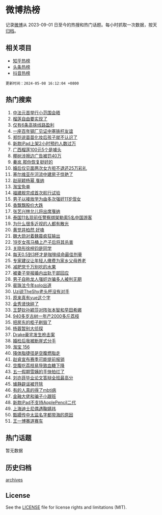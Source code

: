 # 微博热榜

记录[微博](https://www.weibo.com)从 2023-09-01 日至今的热搜和热门话题。每小时抓取一次数据，按天[归档](archives)。

## 相关项目

- [知乎热榜](https://github.com/hotarchive/zhihu)
- [头条热榜](https://github.com/hotarchive/toutiao)
- [抖音热榜](https://github.com/hotarchive/douyin)


`更新时间：2024-05-08 16:12:04 +0800`

## 热门搜索

1. [中法元首举行小范围会晤](https://m.weibo.cn/search?containerid=100103type%3D1%26t%3D10%26q%3D%23%E4%B8%AD%E6%B3%95%E5%85%83%E9%A6%96%E4%B8%BE%E8%A1%8C%E5%B0%8F%E8%8C%83%E5%9B%B4%E4%BC%9A%E6%99%A4%23&stream_entry_id=51&isnewpage=1&extparam=seat%3D1%26pos%3D0%26stream_entry_id%3D51%26filter_type%3Drealtimehot%26q%3D%2523%25E4%25B8%25AD%25E6%25B3%2595%25E5%2585%2583%25E9%25A6%2596%25E4%25B8%25BE%25E8%25A1%258C%25E5%25B0%258F%25E8%258C%2583%25E5%259B%25B4%25E4%25BC%259A%25E6%2599%25A4%2523%26c_type%3D51%26dgr%3D0%26cate%3D10103%26display_time%3D1715155923%26pre_seqid%3D1715155923346026742163)
1. [榴莲自由要实现了](https://m.weibo.cn/search?containerid=100103type%3D1%26t%3D10%26q%3D%23%E6%A6%B4%E8%8E%B2%E8%87%AA%E7%94%B1%E8%A6%81%E5%AE%9E%E7%8E%B0%E4%BA%86%23&stream_entry_id=31&isnewpage=1&extparam=seat%3D1%26realpos%3D1%26stream_entry_id%3D31%26flag%3D0%26pos%3D0%26band_rank%3D1%26cate%3D5001%26filter_type%3Drealtimehot%26q%3D%2523%25E6%25A6%25B4%25E8%258E%25B2%25E8%2587%25AA%25E7%2594%25B1%25E8%25A6%2581%25E5%25AE%259E%25E7%258E%25B0%25E4%25BA%2586%2523%26c_type%3D31%26dgr%3D0%26lcate%3D5001%26display_time%3D1715155923%26pre_seqid%3D1715155923346026742163)
1. [仅有6条高铁线路盈利](https://m.weibo.cn/search?containerid=100103type%3D1%26t%3D10%26q%3D%23%E4%BB%85%E6%9C%896%E6%9D%A1%E9%AB%98%E9%93%81%E7%BA%BF%E8%B7%AF%E7%9B%88%E5%88%A9%23&stream_entry_id=31&isnewpage=1&extparam=seat%3D1%26realpos%3D2%26stream_entry_id%3D31%26flag%3D1%26pos%3D1%26band_rank%3D2%26cate%3D5001%26filter_type%3Drealtimehot%26q%3D%2523%25E4%25BB%2585%25E6%259C%25896%25E6%259D%25A1%25E9%25AB%2598%25E9%2593%2581%25E7%25BA%25BF%25E8%25B7%25AF%25E7%259B%2588%25E5%2588%25A9%2523%26c_type%3D31%26dgr%3D0%26lcate%3D5001%26display_time%3D1715155923%26pre_seqid%3D1715155923346026742163)
1. [一座百年钢厂见证中塞铁杆友谊](https://m.weibo.cn/search?containerid=100103type%3D1%26t%3D10%26q%3D%23%E4%B8%80%E5%BA%A7%E7%99%BE%E5%B9%B4%E9%92%A2%E5%8E%82%E8%A7%81%E8%AF%81%E4%B8%AD%E5%A1%9E%E9%93%81%E6%9D%86%E5%8F%8B%E8%B0%8A%23&stream_entry_id=31&isnewpage=1&extparam=seat%3D1%26realpos%3D3%26stream_entry_id%3D31%26flag%3D0%26pos%3D2%26band_rank%3D3%26cate%3D5001%26filter_type%3Drealtimehot%26q%3D%2523%25E4%25B8%2580%25E5%25BA%25A7%25E7%2599%25BE%25E5%25B9%25B4%25E9%2592%25A2%25E5%258E%2582%25E8%25A7%2581%25E8%25AF%2581%25E4%25B8%25AD%25E5%25A1%259E%25E9%2593%2581%25E6%259D%2586%25E5%258F%258B%25E8%25B0%258A%2523%26c_type%3D31%26dgr%3D0%26lcate%3D5001%26display_time%3D1715155923%26pre_seqid%3D1715155923346026742163)
1. [郑恺说苗苗化妆后孩子就不认识了](https://m.weibo.cn/search?containerid=100103type%3D1%26t%3D10%26q%3D%23%E9%83%91%E6%81%BA%E8%AF%B4%E8%8B%97%E8%8B%97%E5%8C%96%E5%A6%86%E5%90%8E%E5%AD%A9%E5%AD%90%E5%B0%B1%E4%B8%8D%E8%AE%A4%E8%AF%86%E4%BA%86%23&stream_entry_id=31&isnewpage=1&extparam=seat%3D1%26realpos%3D4%26stream_entry_id%3D31%26flag%3D1%26pos%3D3%26band_rank%3D4%26cate%3D5001%26filter_type%3Drealtimehot%26q%3D%2523%25E9%2583%2591%25E6%2581%25BA%25E8%25AF%25B4%25E8%258B%2597%25E8%258B%2597%25E5%258C%2596%25E5%25A6%2586%25E5%2590%258E%25E5%25AD%25A9%25E5%25AD%2590%25E5%25B0%25B1%25E4%25B8%258D%25E8%25AE%25A4%25E8%25AF%2586%25E4%25BA%2586%2523%26c_type%3D31%26dgr%3D0%26lcate%3D5001%26display_time%3D1715155923%26pre_seqid%3D1715155923346026742163)
1. [新款iPad上架2小时预约人数过万](https://m.weibo.cn/search?containerid=100103type%3D1%26t%3D10%26q%3D%23%E6%96%B0%E6%AC%BEiPad%E4%B8%8A%E6%9E%B62%E5%B0%8F%E6%97%B6%E9%A2%84%E7%BA%A6%E4%BA%BA%E6%95%B0%E8%BF%87%E4%B8%87%23&stream_entry_id=31&isnewpage=1&extparam=seat%3D1%26realpos%3D5%26stream_entry_id%3D31%26flag%3D1%26pos%3D4%26band_rank%3D5%26cate%3D5001%26filter_type%3Drealtimehot%26q%3D%2523%25E6%2596%25B0%25E6%25AC%25BEiPad%25E4%25B8%258A%25E6%259E%25B62%25E5%25B0%258F%25E6%2597%25B6%25E9%25A2%2584%25E7%25BA%25A6%25E4%25BA%25BA%25E6%2595%25B0%25E8%25BF%2587%25E4%25B8%2587%2523%26c_type%3D31%26dgr%3D0%26lcate%3D5001%26display_time%3D1715155923%26pre_seqid%3D1715155923346026742163)
1. [广西榴莲100元5个是噱头](https://m.weibo.cn/search?containerid=100103type%3D1%26t%3D10%26q%3D%23%E5%B9%BF%E8%A5%BF%E6%A6%B4%E8%8E%B2100%E5%85%835%E4%B8%AA%E6%98%AF%E5%99%B1%E5%A4%B4%23&stream_entry_id=31&isnewpage=1&extparam=seat%3D1%26realpos%3D6%26stream_entry_id%3D31%26flag%3D1%26pos%3D5%26band_rank%3D6%26cate%3D5001%26filter_type%3Drealtimehot%26q%3D%2523%25E5%25B9%25BF%25E8%25A5%25BF%25E6%25A6%25B4%25E8%258E%25B2100%25E5%2585%25835%25E4%25B8%25AA%25E6%2598%25AF%25E5%2599%25B1%25E5%25A4%25B4%2523%26c_type%3D31%26dgr%3D0%26lcate%3D5001%26display_time%3D1715155923%26pre_seqid%3D1715155923346026742163)
1. [椰树涉擦边广告被罚40万](https://m.weibo.cn/search?containerid=100103type%3D1%26t%3D10%26q%3D%23%E6%A4%B0%E6%A0%91%E6%B6%89%E6%93%A6%E8%BE%B9%E5%B9%BF%E5%91%8A%E8%A2%AB%E7%BD%9A40%E4%B8%87%23&stream_entry_id=31&isnewpage=1&extparam=seat%3D1%26realpos%3D7%26stream_entry_id%3D31%26flag%3D0%26pos%3D6%26band_rank%3D7%26cate%3D5001%26filter_type%3Drealtimehot%26q%3D%2523%25E6%25A4%25B0%25E6%25A0%2591%25E6%25B6%2589%25E6%2593%25A6%25E8%25BE%25B9%25E5%25B9%25BF%25E5%2591%258A%25E8%25A2%25AB%25E7%25BD%259A40%25E4%25B8%2587%2523%26c_type%3D31%26dgr%3D0%26lcate%3D5001%26display_time%3D1715155923%26pre_seqid%3D1715155923346026742163)
1. [秦岚 那你恢复挺好的](https://m.weibo.cn/search?containerid=100103type%3D1%26t%3D10%26q%3D%E7%A7%A6%E5%B2%9A+%E9%82%A3%E4%BD%A0%E6%81%A2%E5%A4%8D%E6%8C%BA%E5%A5%BD%E7%9A%84&stream_entry_id=31&isnewpage=1&extparam=seat%3D1%26realpos%3D8%26stream_entry_id%3D31%26flag%3D0%26pos%3D7%26band_rank%3D8%26cate%3D5001%26filter_type%3Drealtimehot%26q%3D%25E7%25A7%25A6%25E5%25B2%259A%2520%25E9%2582%25A3%25E4%25BD%25A0%25E6%2581%25A2%25E5%25A4%258D%25E6%258C%25BA%25E5%25A5%25BD%25E7%259A%2584%26c_type%3D31%26dgr%3D0%26lcate%3D5001%26display_time%3D1715155923%26pre_seqid%3D1715155923346026742163)
1. [婚后仅见面两次女方拒不退还25万彩礼](https://m.weibo.cn/search?containerid=100103type%3D1%26t%3D10%26q%3D%23%E5%A9%9A%E5%90%8E%E4%BB%85%E8%A7%81%E9%9D%A2%E4%B8%A4%E6%AC%A1%E5%A5%B3%E6%96%B9%E6%8B%92%E4%B8%8D%E9%80%80%E8%BF%9825%E4%B8%87%E5%BD%A9%E7%A4%BC%23&stream_entry_id=31&isnewpage=1&extparam=seat%3D1%26realpos%3D9%26stream_entry_id%3D31%26flag%3D1%26pos%3D8%26band_rank%3D9%26cate%3D5001%26filter_type%3Drealtimehot%26q%3D%2523%25E5%25A9%259A%25E5%2590%258E%25E4%25BB%2585%25E8%25A7%2581%25E9%259D%25A2%25E4%25B8%25A4%25E6%25AC%25A1%25E5%25A5%25B3%25E6%2596%25B9%25E6%258B%2592%25E4%25B8%258D%25E9%2580%2580%25E8%25BF%259825%25E4%25B8%2587%25E5%25BD%25A9%25E7%25A4%25BC%2523%26c_type%3D31%26dgr%3D0%26lcate%3D5001%26display_time%3D1715155923%26pre_seqid%3D1715155923346026742163)
1. [塞尔维亚在河流中建房子惊艳了](https://m.weibo.cn/search?containerid=100103type%3D1%26t%3D10%26q%3D%23%E5%A1%9E%E5%B0%94%E7%BB%B4%E4%BA%9A%E5%9C%A8%E6%B2%B3%E6%B5%81%E4%B8%AD%E5%BB%BA%E6%88%BF%E5%AD%90%E6%83%8A%E8%89%B3%E4%BA%86%23&stream_entry_id=31&isnewpage=1&extparam=seat%3D1%26realpos%3D10%26stream_entry_id%3D31%26flag%3D32768%26pos%3D9%26band_rank%3D10%26cate%3D5001%26filter_type%3Drealtimehot%26q%3D%2523%25E5%25A1%259E%25E5%25B0%2594%25E7%25BB%25B4%25E4%25BA%259A%25E5%259C%25A8%25E6%25B2%25B3%25E6%25B5%2581%25E4%25B8%25AD%25E5%25BB%25BA%25E6%2588%25BF%25E5%25AD%2590%25E6%2583%258A%25E8%2589%25B3%25E4%25BA%2586%2523%26c_type%3D31%26dgr%3D0%26lcate%3D5001%26display_time%3D1715155923%26pre_seqid%3D1715155923346026742163)
1. [赵丽颖杨幂 戛纳](https://m.weibo.cn/search?containerid=100103type%3D1%26t%3D10%26q%3D%E8%B5%B5%E4%B8%BD%E9%A2%96%E6%9D%A8%E5%B9%82+%E6%88%9B%E7%BA%B3&stream_entry_id=31&isnewpage=1&extparam=seat%3D1%26realpos%3D11%26stream_entry_id%3D31%26flag%3D2%26pos%3D10%26band_rank%3D11%26cate%3D5001%26filter_type%3Drealtimehot%26q%3D%25E8%25B5%25B5%25E4%25B8%25BD%25E9%25A2%2596%25E6%259D%25A8%25E5%25B9%2582%2520%25E6%2588%259B%25E7%25BA%25B3%26c_type%3D31%26dgr%3D0%26lcate%3D5001%26display_time%3D1715155923%26pre_seqid%3D1715155923346026742163)
1. [淘宝免单](https://m.weibo.cn/search?containerid=100103type%3D1%26t%3D10%26q%3D%E6%B7%98%E5%AE%9D%E5%85%8D%E5%8D%95&stream_entry_id=31&isnewpage=1&extparam=seat%3D1%26realpos%3D12%26stream_entry_id%3D31%26flag%3D0%26pos%3D11%26band_rank%3D12%26cate%3D5001%26filter_type%3Drealtimehot%26q%3D%25E6%25B7%2598%25E5%25AE%259D%25E5%2585%258D%25E5%258D%2595%26c_type%3D31%26dgr%3D0%26lcate%3D5001%26display_time%3D1715155923%26pre_seqid%3D1715155923346026742163)
1. [福建舰完成首次航行试验](https://m.weibo.cn/search?containerid=100103type%3D1%26t%3D10%26q%3D%23%E7%A6%8F%E5%BB%BA%E8%88%B0%E5%AE%8C%E6%88%90%E9%A6%96%E6%AC%A1%E8%88%AA%E8%A1%8C%E8%AF%95%E9%AA%8C%23&stream_entry_id=31&isnewpage=1&extparam=seat%3D1%26realpos%3D13%26stream_entry_id%3D31%26flag%3D1%26pos%3D12%26band_rank%3D13%26cate%3D5001%26filter_type%3Drealtimehot%26q%3D%2523%25E7%25A6%258F%25E5%25BB%25BA%25E8%2588%25B0%25E5%25AE%258C%25E6%2588%2590%25E9%25A6%2596%25E6%25AC%25A1%25E8%2588%25AA%25E8%25A1%258C%25E8%25AF%2595%25E9%25AA%258C%2523%26c_type%3D31%26dgr%3D0%26lcate%3D5001%26display_time%3D1715155923%26pre_seqid%3D1715155923346026742163)
1. [男子以接放学为由多次强奸11岁侄女](https://m.weibo.cn/search?containerid=100103type%3D1%26t%3D10%26q%3D%23%E7%94%B7%E5%AD%90%E4%BB%A5%E6%8E%A5%E6%94%BE%E5%AD%A6%E4%B8%BA%E7%94%B1%E5%A4%9A%E6%AC%A1%E5%BC%BA%E5%A5%B811%E5%B2%81%E4%BE%84%E5%A5%B3%23&stream_entry_id=31&isnewpage=1&extparam=seat%3D1%26realpos%3D14%26stream_entry_id%3D31%26flag%3D0%26pos%3D13%26band_rank%3D14%26cate%3D5001%26filter_type%3Drealtimehot%26q%3D%2523%25E7%2594%25B7%25E5%25AD%2590%25E4%25BB%25A5%25E6%258E%25A5%25E6%2594%25BE%25E5%25AD%25A6%25E4%25B8%25BA%25E7%2594%25B1%25E5%25A4%259A%25E6%25AC%25A1%25E5%25BC%25BA%25E5%25A5%25B811%25E5%25B2%2581%25E4%25BE%2584%25E5%25A5%25B3%2523%26c_type%3D31%26dgr%3D0%26lcate%3D5001%26display_time%3D1715155923%26pre_seqid%3D1715155923346026742163)
1. [香飘飘股价大跌](https://m.weibo.cn/search?containerid=100103type%3D1%26t%3D10%26q%3D%23%E9%A6%99%E9%A3%98%E9%A3%98%E8%82%A1%E4%BB%B7%E5%A4%A7%E8%B7%8C%23&stream_entry_id=31&isnewpage=1&extparam=seat%3D1%26realpos%3D15%26stream_entry_id%3D31%26flag%3D0%26pos%3D14%26band_rank%3D15%26cate%3D5001%26filter_type%3Drealtimehot%26q%3D%2523%25E9%25A6%2599%25E9%25A3%2598%25E9%25A3%2598%25E8%2582%25A1%25E4%25BB%25B7%25E5%25A4%25A7%25E8%25B7%258C%2523%26c_type%3D31%26dgr%3D0%26lcate%3D5001%26display_time%3D1715155923%26pre_seqid%3D1715155923346026742163)
1. [张艺兴林允儿将出席戛纳](https://m.weibo.cn/search?containerid=100103type%3D1%26t%3D10%26q%3D%23%E5%BC%A0%E8%89%BA%E5%85%B4%E6%9E%97%E5%85%81%E5%84%BF%E5%B0%86%E5%87%BA%E5%B8%AD%E6%88%9B%E7%BA%B3%23&stream_entry_id=31&isnewpage=1&extparam=seat%3D1%26realpos%3D16%26stream_entry_id%3D31%26flag%3D1%26pos%3D15%26band_rank%3D16%26cate%3D5001%26filter_type%3Drealtimehot%26q%3D%2523%25E5%25BC%25A0%25E8%2589%25BA%25E5%2585%25B4%25E6%259E%2597%25E5%2585%2581%25E5%2584%25BF%25E5%25B0%2586%25E5%2587%25BA%25E5%25B8%25AD%25E6%2588%259B%25E7%25BA%25B3%2523%26c_type%3D31%26dgr%3D0%26lcate%3D5001%26display_time%3D1715155923%26pre_seqid%3D1715155923346026742163)
1. [泰国11名现前任警察绑架勒索5名中国游客](https://m.weibo.cn/search?containerid=100103type%3D1%26t%3D10%26q%3D%23%E6%B3%B0%E5%9B%BD11%E5%90%8D%E7%8E%B0%E5%89%8D%E4%BB%BB%E8%AD%A6%E5%AF%9F%E7%BB%91%E6%9E%B6%E5%8B%92%E7%B4%A25%E5%90%8D%E4%B8%AD%E5%9B%BD%E6%B8%B8%E5%AE%A2%23&stream_entry_id=31&isnewpage=1&extparam=seat%3D1%26realpos%3D17%26stream_entry_id%3D31%26flag%3D0%26pos%3D16%26band_rank%3D17%26cate%3D5001%26filter_type%3Drealtimehot%26q%3D%2523%25E6%25B3%25B0%25E5%259B%25BD11%25E5%2590%258D%25E7%258E%25B0%25E5%2589%258D%25E4%25BB%25BB%25E8%25AD%25A6%25E5%25AF%259F%25E7%25BB%2591%25E6%259E%25B6%25E5%258B%2592%25E7%25B4%25A25%25E5%2590%258D%25E4%25B8%25AD%25E5%259B%25BD%25E6%25B8%25B8%25E5%25AE%25A2%2523%26c_type%3D31%26dgr%3D0%26lcate%3D5001%26display_time%3D1715155923%26pre_seqid%3D1715155923346026742163)
1. [为什么很多近视的人都有散光](https://m.weibo.cn/search?containerid=100103type%3D1%26t%3D10%26q%3D%23%E4%B8%BA%E4%BB%80%E4%B9%88%E5%BE%88%E5%A4%9A%E8%BF%91%E8%A7%86%E7%9A%84%E4%BA%BA%E9%83%BD%E6%9C%89%E6%95%A3%E5%85%89%23&stream_entry_id=31&isnewpage=1&extparam=seat%3D1%26realpos%3D18%26stream_entry_id%3D31%26flag%3D1%26pos%3D17%26band_rank%3D18%26cate%3D5001%26filter_type%3Drealtimehot%26q%3D%2523%25E4%25B8%25BA%25E4%25BB%2580%25E4%25B9%2588%25E5%25BE%2588%25E5%25A4%259A%25E8%25BF%2591%25E8%25A7%2586%25E7%259A%2584%25E4%25BA%25BA%25E9%2583%25BD%25E6%259C%2589%25E6%2595%25A3%25E5%2585%2589%2523%26c_type%3D31%26dgr%3D0%26lcate%3D5001%26display_time%3D1715155923%26pre_seqid%3D1715155923346026742163)
1. [黄觉井柏然 好嗑](https://m.weibo.cn/search?containerid=100103type%3D1%26t%3D10%26q%3D%E9%BB%84%E8%A7%89%E4%BA%95%E6%9F%8F%E7%84%B6+%E5%A5%BD%E5%97%91&stream_entry_id=31&isnewpage=1&extparam=seat%3D1%26realpos%3D19%26stream_entry_id%3D31%26flag%3D0%26pos%3D18%26band_rank%3D19%26cate%3D5001%26filter_type%3Drealtimehot%26q%3D%25E9%25BB%2584%25E8%25A7%2589%25E4%25BA%2595%25E6%259F%258F%25E7%2584%25B6%2520%25E5%25A5%25BD%25E5%2597%2591%26c_type%3D31%26dgr%3D0%26lcate%3D5001%26display_time%3D1715155923%26pre_seqid%3D1715155923346026742163)
1. [魏大勋对着魏晨疯狂输出](https://m.weibo.cn/search?containerid=100103type%3D1%26t%3D10%26q%3D%23%E9%AD%8F%E5%A4%A7%E5%8B%8B%E5%AF%B9%E7%9D%80%E9%AD%8F%E6%99%A8%E7%96%AF%E7%8B%82%E8%BE%93%E5%87%BA%23&stream_entry_id=31&isnewpage=1&extparam=seat%3D1%26realpos%3D20%26stream_entry_id%3D31%26flag%3D0%26pos%3D19%26band_rank%3D20%26cate%3D5001%26filter_type%3Drealtimehot%26q%3D%2523%25E9%25AD%258F%25E5%25A4%25A7%25E5%258B%258B%25E5%25AF%25B9%25E7%259D%2580%25E9%25AD%258F%25E6%2599%25A8%25E7%2596%25AF%25E7%258B%2582%25E8%25BE%2593%25E5%2587%25BA%2523%26c_type%3D31%26dgr%3D0%26lcate%3D5001%26display_time%3D1715155923%26pre_seqid%3D1715155923346026742163)
1. [19岁女孩马桶上产子后将其杀害](https://m.weibo.cn/search?containerid=100103type%3D1%26t%3D10%26q%3D%2319%E5%B2%81%E5%A5%B3%E5%AD%A9%E9%A9%AC%E6%A1%B6%E4%B8%8A%E4%BA%A7%E5%AD%90%E5%90%8E%E5%B0%86%E5%85%B6%E6%9D%80%E5%AE%B3%23&stream_entry_id=31&isnewpage=1&extparam=seat%3D1%26realpos%3D21%26stream_entry_id%3D31%26flag%3D2%26pos%3D20%26band_rank%3D21%26cate%3D5001%26filter_type%3Drealtimehot%26q%3D%252319%25E5%25B2%2581%25E5%25A5%25B3%25E5%25AD%25A9%25E9%25A9%25AC%25E6%25A1%25B6%25E4%25B8%258A%25E4%25BA%25A7%25E5%25AD%2590%25E5%2590%258E%25E5%25B0%2586%25E5%2585%25B6%25E6%259D%2580%25E5%25AE%25B3%2523%26c_type%3D31%26dgr%3D0%26lcate%3D5001%26display_time%3D1715155923%26pre_seqid%3D1715155923346026742163)
1. [关晓彤徐梓钧是同学](https://m.weibo.cn/search?containerid=100103type%3D1%26t%3D10%26q%3D%23%E5%85%B3%E6%99%93%E5%BD%A4%E5%BE%90%E6%A2%93%E9%92%A7%E6%98%AF%E5%90%8C%E5%AD%A6%23&stream_entry_id=31&isnewpage=1&extparam=seat%3D1%26realpos%3D22%26stream_entry_id%3D31%26flag%3D2%26pos%3D21%26band_rank%3D22%26cate%3D5001%26filter_type%3Drealtimehot%26q%3D%2523%25E5%2585%25B3%25E6%2599%2593%25E5%25BD%25A4%25E5%25BE%2590%25E6%25A2%2593%25E9%2592%25A7%25E6%2598%25AF%25E5%2590%258C%25E5%25AD%25A6%2523%26c_type%3D31%26dgr%3D0%26lcate%3D5001%26display_time%3D1715155923%26pre_seqid%3D1715155923346026742163)
1. [每天0.5到3杯才是咖啡续命最佳剂量](https://m.weibo.cn/search?containerid=100103type%3D1%26t%3D10%26q%3D%23%E6%AF%8F%E5%A4%A90.5%E5%88%B03%E6%9D%AF%E6%89%8D%E6%98%AF%E5%92%96%E5%95%A1%E7%BB%AD%E5%91%BD%E6%9C%80%E4%BD%B3%E5%89%82%E9%87%8F%23&stream_entry_id=31&isnewpage=1&extparam=seat%3D1%26realpos%3D23%26stream_entry_id%3D31%26flag%3D0%26pos%3D22%26band_rank%3D23%26cate%3D5001%26filter_type%3Drealtimehot%26q%3D%2523%25E6%25AF%258F%25E5%25A4%25A90.5%25E5%2588%25B03%25E6%259D%25AF%25E6%2589%258D%25E6%2598%25AF%25E5%2592%2596%25E5%2595%25A1%25E7%25BB%25AD%25E5%2591%25BD%25E6%259C%2580%25E4%25BD%25B3%25E5%2589%2582%25E9%2587%258F%2523%26c_type%3D31%26dgr%3D0%26lcate%3D5001%26display_time%3D1715155923%26pre_seqid%3D1715155923346026742163)
1. [专家建议让年轻人缴费为家乡父母养老](https://m.weibo.cn/search?containerid=100103type%3D1%26t%3D10%26q%3D%23%E4%B8%93%E5%AE%B6%E5%BB%BA%E8%AE%AE%E8%AE%A9%E5%B9%B4%E8%BD%BB%E4%BA%BA%E7%BC%B4%E8%B4%B9%E4%B8%BA%E5%AE%B6%E4%B9%A1%E7%88%B6%E6%AF%8D%E5%85%BB%E8%80%81%23&stream_entry_id=31&isnewpage=1&extparam=seat%3D1%26realpos%3D24%26stream_entry_id%3D31%26flag%3D0%26pos%3D23%26band_rank%3D24%26cate%3D5001%26filter_type%3Drealtimehot%26q%3D%2523%25E4%25B8%2593%25E5%25AE%25B6%25E5%25BB%25BA%25E8%25AE%25AE%25E8%25AE%25A9%25E5%25B9%25B4%25E8%25BD%25BB%25E4%25BA%25BA%25E7%25BC%25B4%25E8%25B4%25B9%25E4%25B8%25BA%25E5%25AE%25B6%25E4%25B9%25A1%25E7%2588%25B6%25E6%25AF%258D%25E5%2585%25BB%25E8%2580%2581%2523%26c_type%3D31%26dgr%3D0%26lcate%3D5001%26display_time%3D1715155923%26pre_seqid%3D1715155923346026742163)
1. [减肥党千万别吃的水果](https://m.weibo.cn/search?containerid=100103type%3D1%26t%3D10%26q%3D%23%E5%87%8F%E8%82%A5%E5%85%9A%E5%8D%83%E4%B8%87%E5%88%AB%E5%90%83%E7%9A%84%E6%B0%B4%E6%9E%9C%23&stream_entry_id=31&isnewpage=1&extparam=seat%3D1%26realpos%3D25%26stream_entry_id%3D31%26flag%3D1%26pos%3D24%26band_rank%3D25%26cate%3D5001%26filter_type%3Drealtimehot%26q%3D%2523%25E5%2587%258F%25E8%2582%25A5%25E5%2585%259A%25E5%258D%2583%25E4%25B8%2587%25E5%2588%25AB%25E5%2590%2583%25E7%259A%2584%25E6%25B0%25B4%25E6%259E%259C%2523%26c_type%3D31%26dgr%3D0%26lcate%3D5001%26display_time%3D1715155923%26pre_seqid%3D1715155923346026742163)
1. [被妻子举报婚内出轨干部回应](https://m.weibo.cn/search?containerid=100103type%3D1%26t%3D10%26q%3D%23%E8%A2%AB%E5%A6%BB%E5%AD%90%E4%B8%BE%E6%8A%A5%E5%A9%9A%E5%86%85%E5%87%BA%E8%BD%A8%E5%B9%B2%E9%83%A8%E5%9B%9E%E5%BA%94%23&stream_entry_id=31&isnewpage=1&extparam=seat%3D1%26realpos%3D26%26stream_entry_id%3D31%26flag%3D0%26pos%3D25%26band_rank%3D26%26cate%3D5001%26filter_type%3Drealtimehot%26q%3D%2523%25E8%25A2%25AB%25E5%25A6%25BB%25E5%25AD%2590%25E4%25B8%25BE%25E6%258A%25A5%25E5%25A9%259A%25E5%2586%2585%25E5%2587%25BA%25E8%25BD%25A8%25E5%25B9%25B2%25E9%2583%25A8%25E5%259B%259E%25E5%25BA%2594%2523%26c_type%3D31%26dgr%3D0%26lcate%3D5001%26display_time%3D1715155923%26pre_seqid%3D1715155923346026742163)
1. [男子自称龙人强奸诈骗多人被判无期](https://m.weibo.cn/search?containerid=100103type%3D1%26t%3D10%26q%3D%23%E7%94%B7%E5%AD%90%E8%87%AA%E7%A7%B0%E9%BE%99%E4%BA%BA%E5%BC%BA%E5%A5%B8%E8%AF%88%E9%AA%97%E5%A4%9A%E4%BA%BA%E8%A2%AB%E5%88%A4%E6%97%A0%E6%9C%9F%23&stream_entry_id=31&isnewpage=1&extparam=seat%3D1%26realpos%3D27%26stream_entry_id%3D31%26flag%3D0%26pos%3D26%26band_rank%3D27%26cate%3D5001%26filter_type%3Drealtimehot%26q%3D%2523%25E7%2594%25B7%25E5%25AD%2590%25E8%2587%25AA%25E7%25A7%25B0%25E9%25BE%2599%25E4%25BA%25BA%25E5%25BC%25BA%25E5%25A5%25B8%25E8%25AF%2588%25E9%25AA%2597%25E5%25A4%259A%25E4%25BA%25BA%25E8%25A2%25AB%25E5%2588%25A4%25E6%2597%25A0%25E6%259C%259F%2523%26c_type%3D31%26dgr%3D0%26lcate%3D5001%26display_time%3D1715155923%26pre_seqid%3D1715155923346026742163)
1. [裴珠泫今年solo出道](https://m.weibo.cn/search?containerid=100103type%3D1%26t%3D10%26q%3D%23%E8%A3%B4%E7%8F%A0%E6%B3%AB%E4%BB%8A%E5%B9%B4solo%E5%87%BA%E9%81%93%23&stream_entry_id=31&isnewpage=1&extparam=seat%3D1%26realpos%3D28%26stream_entry_id%3D31%26flag%3D1%26pos%3D27%26band_rank%3D28%26cate%3D5001%26filter_type%3Drealtimehot%26q%3D%2523%25E8%25A3%25B4%25E7%258F%25A0%25E6%25B3%25AB%25E4%25BB%258A%25E5%25B9%25B4solo%25E5%2587%25BA%25E9%2581%2593%2523%26c_type%3D31%26dgr%3D0%26lcate%3D5001%26display_time%3D1715155923%26pre_seqid%3D1715155923346026742163)
1. [Uzi说TheShy老头杯没有对手](https://m.weibo.cn/search?containerid=100103type%3D1%26t%3D10%26q%3D%23Uzi%E8%AF%B4TheShy%E8%80%81%E5%A4%B4%E6%9D%AF%E6%B2%A1%E6%9C%89%E5%AF%B9%E6%89%8B%23&stream_entry_id=31&isnewpage=1&extparam=seat%3D1%26realpos%3D29%26stream_entry_id%3D31%26flag%3D1%26pos%3D28%26band_rank%3D29%26cate%3D5001%26filter_type%3Drealtimehot%26q%3D%2523Uzi%25E8%25AF%25B4TheShy%25E8%2580%2581%25E5%25A4%25B4%25E6%259D%25AF%25E6%25B2%25A1%25E6%259C%2589%25E5%25AF%25B9%25E6%2589%258B%2523%26c_type%3D31%26dgr%3D0%26lcate%3D5001%26display_time%3D1715155923%26pre_seqid%3D1715155923346026742163)
1. [原来真有yue这个字](https://m.weibo.cn/search?containerid=100103type%3D1%26t%3D10%26q%3D%23%E5%8E%9F%E6%9D%A5%E7%9C%9F%E6%9C%89yue%E8%BF%99%E4%B8%AA%E5%AD%97%23&stream_entry_id=31&isnewpage=1&extparam=seat%3D1%26realpos%3D30%26stream_entry_id%3D31%26flag%3D0%26pos%3D29%26band_rank%3D30%26cate%3D5001%26filter_type%3Drealtimehot%26q%3D%2523%25E5%258E%259F%25E6%259D%25A5%25E7%259C%259F%25E6%259C%2589yue%25E8%25BF%2599%25E4%25B8%25AA%25E5%25AD%2597%2523%26c_type%3D31%26dgr%3D0%26lcate%3D5001%26display_time%3D1715155923%26pre_seqid%3D1715155923346026742163)
1. [金秀贤快碎了](https://m.weibo.cn/search?containerid=100103type%3D1%26t%3D10%26q%3D%23%E9%87%91%E7%A7%80%E8%B4%A4%E5%BF%AB%E7%A2%8E%E4%BA%86%23&stream_entry_id=31&isnewpage=1&extparam=seat%3D1%26realpos%3D31%26stream_entry_id%3D31%26flag%3D1%26pos%3D30%26band_rank%3D31%26cate%3D5001%26filter_type%3Drealtimehot%26q%3D%2523%25E9%2587%2591%25E7%25A7%2580%25E8%25B4%25A4%25E5%25BF%25AB%25E7%25A2%258E%25E4%25BA%2586%2523%26c_type%3D31%26dgr%3D0%26lcate%3D5001%26display_time%3D1715155923%26pre_seqid%3D1715155923346026742163)
1. [王楚钦孙颖莎对阵张本智和早田希娜](https://m.weibo.cn/search?containerid=100103type%3D1%26t%3D10%26q%3D%23%E7%8E%8B%E6%A5%9A%E9%92%A6%E5%AD%99%E9%A2%96%E8%8E%8E%E5%AF%B9%E9%98%B5%E5%BC%A0%E6%9C%AC%E6%99%BA%E5%92%8C%E6%97%A9%E7%94%B0%E5%B8%8C%E5%A8%9C%23&stream_entry_id=31&isnewpage=1&extparam=seat%3D1%26realpos%3D32%26stream_entry_id%3D31%26flag%3D1%26pos%3D31%26band_rank%3D32%26cate%3D5001%26filter_type%3Drealtimehot%26q%3D%2523%25E7%258E%258B%25E6%25A5%259A%25E9%2592%25A6%25E5%25AD%2599%25E9%25A2%2596%25E8%258E%258E%25E5%25AF%25B9%25E9%2598%25B5%25E5%25BC%25A0%25E6%259C%25AC%25E6%2599%25BA%25E5%2592%258C%25E6%2597%25A9%25E7%2594%25B0%25E5%25B8%258C%25E5%25A8%259C%2523%26c_type%3D31%26dgr%3D0%26lcate%3D5001%26display_time%3D1715155923%26pre_seqid%3D1715155923346026742163)
1. [940多岁古树一年产2000多斤荔枝](https://m.weibo.cn/search?containerid=100103type%3D1%26t%3D10%26q%3D%23940%E5%A4%9A%E5%B2%81%E5%8F%A4%E6%A0%91%E4%B8%80%E5%B9%B4%E4%BA%A72000%E5%A4%9A%E6%96%A4%E8%8D%94%E6%9E%9D%23&stream_entry_id=31&isnewpage=1&extparam=seat%3D1%26realpos%3D33%26stream_entry_id%3D31%26flag%3D0%26pos%3D32%26band_rank%3D33%26cate%3D5001%26filter_type%3Drealtimehot%26q%3D%2523940%25E5%25A4%259A%25E5%25B2%2581%25E5%258F%25A4%25E6%25A0%2591%25E4%25B8%2580%25E5%25B9%25B4%25E4%25BA%25A72000%25E5%25A4%259A%25E6%2596%25A4%25E8%258D%2594%25E6%259E%259D%2523%26c_type%3D31%26dgr%3D0%26lcate%3D5001%26display_time%3D1715155923%26pre_seqid%3D1715155923346026742163)
1. [把房东的柜子刷毁了](https://m.weibo.cn/search?containerid=100103type%3D1%26t%3D10%26q%3D%E6%8A%8A%E6%88%BF%E4%B8%9C%E7%9A%84%E6%9F%9C%E5%AD%90%E5%88%B7%E6%AF%81%E4%BA%86&stream_entry_id=31&isnewpage=1&extparam=seat%3D1%26realpos%3D34%26stream_entry_id%3D31%26flag%3D1%26pos%3D33%26band_rank%3D34%26cate%3D5001%26filter_type%3Drealtimehot%26q%3D%25E6%258A%258A%25E6%2588%25BF%25E4%25B8%259C%25E7%259A%2584%25E6%259F%259C%25E5%25AD%2590%25E5%2588%25B7%25E6%25AF%2581%25E4%25BA%2586%26c_type%3D31%26dgr%3D0%26lcate%3D5001%26display_time%3D1715155923%26pre_seqid%3D1715155923346026742163)
1. [杨蓉暂别大侦探](https://m.weibo.cn/search?containerid=100103type%3D1%26t%3D10%26q%3D%23%E6%9D%A8%E8%93%89%E6%9A%82%E5%88%AB%E5%A4%A7%E4%BE%A6%E6%8E%A2%23&stream_entry_id=31&isnewpage=1&extparam=seat%3D1%26realpos%3D35%26stream_entry_id%3D31%26flag%3D0%26pos%3D34%26band_rank%3D35%26cate%3D5001%26filter_type%3Drealtimehot%26q%3D%2523%25E6%259D%25A8%25E8%2593%2589%25E6%259A%2582%25E5%2588%25AB%25E5%25A4%25A7%25E4%25BE%25A6%25E6%258E%25A2%2523%26c_type%3D31%26dgr%3D0%26lcate%3D5001%26display_time%3D1715155923%26pre_seqid%3D1715155923346026742163)
1. [Drake豪宅发生枪击案](https://m.weibo.cn/search?containerid=100103type%3D1%26t%3D10%26q%3D%23Drake%E8%B1%AA%E5%AE%85%E5%8F%91%E7%94%9F%E6%9E%AA%E5%87%BB%E6%A1%88%23&stream_entry_id=31&isnewpage=1&extparam=seat%3D1%26realpos%3D36%26stream_entry_id%3D31%26flag%3D1%26pos%3D35%26band_rank%3D36%26cate%3D5001%26filter_type%3Drealtimehot%26q%3D%2523Drake%25E8%25B1%25AA%25E5%25AE%2585%25E5%258F%2591%25E7%2594%259F%25E6%259E%25AA%25E5%2587%25BB%25E6%25A1%2588%2523%26c_type%3D31%26dgr%3D0%26lcate%3D5001%26display_time%3D1715155923%26pre_seqid%3D1715155923346026742163)
1. [婚检后我被断崖式分手](https://m.weibo.cn/search?containerid=100103type%3D1%26t%3D10%26q%3D%23%E5%A9%9A%E6%A3%80%E5%90%8E%E6%88%91%E8%A2%AB%E6%96%AD%E5%B4%96%E5%BC%8F%E5%88%86%E6%89%8B%23&stream_entry_id=31&isnewpage=1&extparam=seat%3D1%26realpos%3D37%26stream_entry_id%3D31%26flag%3D0%26pos%3D36%26band_rank%3D37%26cate%3D5001%26filter_type%3Drealtimehot%26q%3D%2523%25E5%25A9%259A%25E6%25A3%2580%25E5%2590%258E%25E6%2588%2591%25E8%25A2%25AB%25E6%2596%25AD%25E5%25B4%2596%25E5%25BC%258F%25E5%2588%2586%25E6%2589%258B%2523%26c_type%3D31%26dgr%3D0%26lcate%3D5001%26display_time%3D1715155923%26pre_seqid%3D1715155923346026742163)
1. [淘宝 156](https://m.weibo.cn/search?containerid=100103type%3D1%26t%3D10%26q%3D%E6%B7%98%E5%AE%9D+156&stream_entry_id=31&isnewpage=1&extparam=seat%3D1%26realpos%3D38%26stream_entry_id%3D31%26flag%3D0%26pos%3D37%26band_rank%3D38%26cate%3D5001%26filter_type%3Drealtimehot%26q%3D%25E6%25B7%2598%25E5%25AE%259D%2520156%26c_type%3D31%26dgr%3D0%26lcate%3D5001%26display_time%3D1715155923%26pre_seqid%3D1715155923346026742163)
1. [降体脂捷径是空腹燃脂走](https://m.weibo.cn/search?containerid=100103type%3D1%26t%3D10%26q%3D%E9%99%8D%E4%BD%93%E8%84%82%E6%8D%B7%E5%BE%84%E6%98%AF%E7%A9%BA%E8%85%B9%E7%87%83%E8%84%82%E8%B5%B0&stream_entry_id=31&isnewpage=1&extparam=seat%3D1%26realpos%3D39%26stream_entry_id%3D31%26flag%3D0%26pos%3D38%26band_rank%3D39%26cate%3D5001%26filter_type%3Drealtimehot%26q%3D%25E9%2599%258D%25E4%25BD%2593%25E8%2584%2582%25E6%258D%25B7%25E5%25BE%2584%25E6%2598%25AF%25E7%25A9%25BA%25E8%2585%25B9%25E7%2587%2583%25E8%2584%2582%25E8%25B5%25B0%26c_type%3D31%26dgr%3D0%26lcate%3D5001%26display_time%3D1715155923%26pre_seqid%3D1715155923346026742163)
1. [赵睿宣布赛季可能提前报销](https://m.weibo.cn/search?containerid=100103type%3D1%26t%3D10%26q%3D%23%E8%B5%B5%E7%9D%BF%E5%AE%A3%E5%B8%83%E8%B5%9B%E5%AD%A3%E5%8F%AF%E8%83%BD%E6%8F%90%E5%89%8D%E6%8A%A5%E9%94%80%23&stream_entry_id=31&isnewpage=1&extparam=seat%3D1%26realpos%3D40%26stream_entry_id%3D31%26flag%3D1%26pos%3D39%26band_rank%3D40%26cate%3D5001%26filter_type%3Drealtimehot%26q%3D%2523%25E8%25B5%25B5%25E7%259D%25BF%25E5%25AE%25A3%25E5%25B8%2583%25E8%25B5%259B%25E5%25AD%25A3%25E5%258F%25AF%25E8%2583%25BD%25E6%258F%2590%25E5%2589%258D%25E6%258A%25A5%25E9%2594%2580%2523%26c_type%3D31%26dgr%3D0%26lcate%3D5001%26display_time%3D1715155923%26pre_seqid%3D1715155923346026742163)
1. [空腹吃荔枝易导致血糖下降](https://m.weibo.cn/search?containerid=100103type%3D1%26t%3D10%26q%3D%23%E7%A9%BA%E8%85%B9%E5%90%83%E8%8D%94%E6%9E%9D%E6%98%93%E5%AF%BC%E8%87%B4%E8%A1%80%E7%B3%96%E4%B8%8B%E9%99%8D%23&stream_entry_id=31&isnewpage=1&extparam=seat%3D1%26realpos%3D41%26stream_entry_id%3D31%26flag%3D1%26pos%3D40%26band_rank%3D41%26cate%3D5001%26filter_type%3Drealtimehot%26q%3D%2523%25E7%25A9%25BA%25E8%2585%25B9%25E5%2590%2583%25E8%258D%2594%25E6%259E%259D%25E6%2598%2593%25E5%25AF%25BC%25E8%2587%25B4%25E8%25A1%2580%25E7%25B3%2596%25E4%25B8%258B%25E9%2599%258D%2523%26c_type%3D31%26dgr%3D0%26lcate%3D5001%26display_time%3D1715155923%26pre_seqid%3D1715155923346026742163)
1. [五一假期雪姨的手快拍烂了](https://m.weibo.cn/search?containerid=100103type%3D1%26t%3D10%26q%3D%23%E4%BA%94%E4%B8%80%E5%81%87%E6%9C%9F%E9%9B%AA%E5%A7%A8%E7%9A%84%E6%89%8B%E5%BF%AB%E6%8B%8D%E7%83%82%E4%BA%86%23&stream_entry_id=31&isnewpage=1&extparam=seat%3D1%26realpos%3D42%26stream_entry_id%3D31%26flag%3D1%26pos%3D41%26band_rank%3D42%26cate%3D5001%26filter_type%3Drealtimehot%26q%3D%2523%25E4%25BA%2594%25E4%25B8%2580%25E5%2581%2587%25E6%259C%259F%25E9%259B%25AA%25E5%25A7%25A8%25E7%259A%2584%25E6%2589%258B%25E5%25BF%25AB%25E6%258B%258D%25E7%2583%2582%25E4%25BA%2586%2523%26c_type%3D31%26dgr%3D0%26lcate%3D5001%26display_time%3D1715155923%26pre_seqid%3D1715155923346026742163)
1. [刘亦菲毕业论文答辩全班最高分](https://m.weibo.cn/search?containerid=100103type%3D1%26t%3D10%26q%3D%23%E5%88%98%E4%BA%A6%E8%8F%B2%E6%AF%95%E4%B8%9A%E8%AE%BA%E6%96%87%E7%AD%94%E8%BE%A9%E5%85%A8%E7%8F%AD%E6%9C%80%E9%AB%98%E5%88%86%23&stream_entry_id=31&isnewpage=1&extparam=seat%3D1%26realpos%3D43%26stream_entry_id%3D31%26flag%3D0%26pos%3D42%26band_rank%3D43%26cate%3D5001%26filter_type%3Drealtimehot%26q%3D%2523%25E5%2588%2598%25E4%25BA%25A6%25E8%258F%25B2%25E6%25AF%2595%25E4%25B8%259A%25E8%25AE%25BA%25E6%2596%2587%25E7%25AD%2594%25E8%25BE%25A9%25E5%2585%25A8%25E7%258F%25AD%25E6%259C%2580%25E9%25AB%2598%25E5%2588%2586%2523%26c_type%3D31%26dgr%3D0%26lcate%3D5001%26display_time%3D1715155923%26pre_seqid%3D1715155923346026742163)
1. [璩静辟谣被开除](https://m.weibo.cn/search?containerid=100103type%3D1%26t%3D10%26q%3D%23%E7%92%A9%E9%9D%99%E8%BE%9F%E8%B0%A3%E8%A2%AB%E5%BC%80%E9%99%A4%23&stream_entry_id=31&isnewpage=1&extparam=seat%3D1%26realpos%3D44%26stream_entry_id%3D31%26flag%3D1%26pos%3D43%26band_rank%3D44%26cate%3D5001%26filter_type%3Drealtimehot%26q%3D%2523%25E7%2592%25A9%25E9%259D%2599%25E8%25BE%259F%25E8%25B0%25A3%25E8%25A2%25AB%25E5%25BC%2580%25E9%2599%25A4%2523%26c_type%3D31%26dgr%3D0%26lcate%3D5001%26display_time%3D1715155923%26pre_seqid%3D1715155923346026742163)
1. [有的人真的得了mbti病](https://m.weibo.cn/search?containerid=100103type%3D1%26t%3D10%26q%3D%23%E6%9C%89%E7%9A%84%E4%BA%BA%E7%9C%9F%E7%9A%84%E5%BE%97%E4%BA%86mbti%E7%97%85%23&stream_entry_id=31&isnewpage=1&extparam=seat%3D1%26realpos%3D45%26stream_entry_id%3D31%26flag%3D1%26pos%3D44%26band_rank%3D45%26cate%3D5001%26filter_type%3Drealtimehot%26q%3D%2523%25E6%259C%2589%25E7%259A%2584%25E4%25BA%25BA%25E7%259C%259F%25E7%259A%2584%25E5%25BE%2597%25E4%25BA%2586mbti%25E7%2597%2585%2523%26c_type%3D31%26dgr%3D0%26lcate%3D5001%26display_time%3D1715155923%26pre_seqid%3D1715155923346026742163)
1. [金融大佬和骗子小跟班](https://m.weibo.cn/search?containerid=100103type%3D1%26t%3D10%26q%3D%23%E9%87%91%E8%9E%8D%E5%A4%A7%E4%BD%AC%E5%92%8C%E9%AA%97%E5%AD%90%E5%B0%8F%E8%B7%9F%E7%8F%AD%23&stream_entry_id=31&isnewpage=1&extparam=seat%3D1%26realpos%3D46%26stream_entry_id%3D31%26flag%3D1%26pos%3D45%26band_rank%3D46%26cate%3D5001%26filter_type%3Drealtimehot%26q%3D%2523%25E9%2587%2591%25E8%259E%258D%25E5%25A4%25A7%25E4%25BD%25AC%25E5%2592%258C%25E9%25AA%2597%25E5%25AD%2590%25E5%25B0%258F%25E8%25B7%259F%25E7%258F%25AD%2523%26c_type%3D31%26dgr%3D0%26lcate%3D5001%26display_time%3D1715155923%26pre_seqid%3D1715155923346026742163)
1. [新款iPad不支持ApplePencil二代](https://m.weibo.cn/search?containerid=100103type%3D1%26t%3D10%26q%3D%23%E6%96%B0%E6%AC%BEiPad%E4%B8%8D%E6%94%AF%E6%8C%81ApplePencil%E4%BA%8C%E4%BB%A3%23&stream_entry_id=31&isnewpage=1&extparam=seat%3D1%26realpos%3D47%26stream_entry_id%3D31%26flag%3D1%26pos%3D46%26band_rank%3D47%26cate%3D5001%26filter_type%3Drealtimehot%26q%3D%2523%25E6%2596%25B0%25E6%25AC%25BEiPad%25E4%25B8%258D%25E6%2594%25AF%25E6%258C%2581ApplePencil%25E4%25BA%258C%25E4%25BB%25A3%2523%26c_type%3D31%26dgr%3D0%26lcate%3D5001%26display_time%3D1715155923%26pre_seqid%3D1715155923346026742163)
1. [上海迪士尼偶遇鞠婧祎](https://m.weibo.cn/search?containerid=100103type%3D1%26t%3D10%26q%3D%23%E4%B8%8A%E6%B5%B7%E8%BF%AA%E5%A3%AB%E5%B0%BC%E5%81%B6%E9%81%87%E9%9E%A0%E5%A9%A7%E7%A5%8E%23&stream_entry_id=31&isnewpage=1&extparam=seat%3D1%26realpos%3D48%26stream_entry_id%3D31%26flag%3D1%26pos%3D47%26band_rank%3D48%26cate%3D5001%26filter_type%3Drealtimehot%26q%3D%2523%25E4%25B8%258A%25E6%25B5%25B7%25E8%25BF%25AA%25E5%25A3%25AB%25E5%25B0%25BC%25E5%2581%25B6%25E9%2581%2587%25E9%259E%25A0%25E5%25A9%25A7%25E7%25A5%258E%2523%26c_type%3D31%26dgr%3D0%26lcate%3D5001%26display_time%3D1715155923%26pre_seqid%3D1715155923346026742163)
1. [甄嬛传中太监名字都带海的原因](https://m.weibo.cn/search?containerid=100103type%3D1%26t%3D10%26q%3D%23%E7%94%84%E5%AC%9B%E4%BC%A0%E4%B8%AD%E5%A4%AA%E7%9B%91%E5%90%8D%E5%AD%97%E9%83%BD%E5%B8%A6%E6%B5%B7%E7%9A%84%E5%8E%9F%E5%9B%A0%23&stream_entry_id=31&isnewpage=1&extparam=seat%3D1%26realpos%3D49%26stream_entry_id%3D31%26flag%3D0%26pos%3D48%26band_rank%3D49%26cate%3D5001%26filter_type%3Drealtimehot%26q%3D%2523%25E7%2594%2584%25E5%25AC%259B%25E4%25BC%25A0%25E4%25B8%25AD%25E5%25A4%25AA%25E7%259B%2591%25E5%2590%258D%25E5%25AD%2597%25E9%2583%25BD%25E5%25B8%25A6%25E6%25B5%25B7%25E7%259A%2584%25E5%258E%259F%25E5%259B%25A0%2523%26c_type%3D31%26dgr%3D0%26lcate%3D5001%26display_time%3D1715155923%26pre_seqid%3D1715155923346026742163)
1. [王一博赛道赛车](https://m.weibo.cn/search?containerid=100103type%3D1%26t%3D10%26q%3D%23%E7%8E%8B%E4%B8%80%E5%8D%9A%E8%B5%9B%E9%81%93%E8%B5%9B%E8%BD%A6%23&stream_entry_id=31&isnewpage=1&extparam=seat%3D1%26realpos%3D50%26stream_entry_id%3D31%26flag%3D1%26pos%3D49%26band_rank%3D50%26cate%3D5001%26filter_type%3Drealtimehot%26q%3D%2523%25E7%258E%258B%25E4%25B8%2580%25E5%258D%259A%25E8%25B5%259B%25E9%2581%2593%25E8%25B5%259B%25E8%25BD%25A6%2523%26c_type%3D31%26dgr%3D0%26lcate%3D5001%26display_time%3D1715155923%26pre_seqid%3D1715155923346026742163)

## 热门话题

暂无数据

## 历史归档

[archives](archives)

## License

See the [LICENSE](LICENSE) file for license rights and limitations (MIT).
